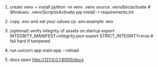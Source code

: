 1) create venv + install
python -m venv .venv
source .venv/bin/activate   # Windows: .venv\Scripts\Activate
pip install -r requirements.txt

 2) copy .env and set your values
cp .env.example .env

 3) (optional) verify integrity of assets on startup
export INTEGRITY_MANIFEST=integrity.json
export STRICT_INTEGRITY=true      # fail hard if tampered

 4) run
uvicorn app.main:app --reload

 5) docs
open http://127.0.0.1:8000/docs
